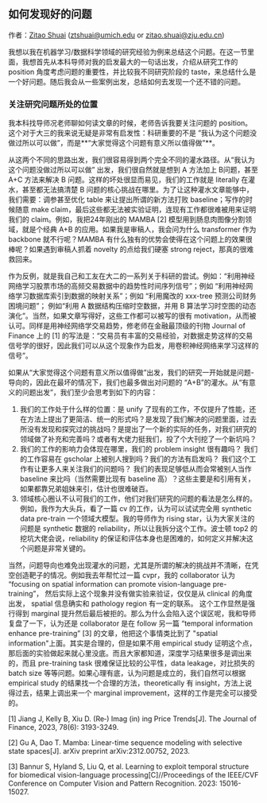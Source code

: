 ## 如何发现好的问题

作者：[Zitao Shuai](https://zitao-shuai.github.io/) (ztshuai@umich.edu or zitao.shuai@zju.edu.cn)

我想以我在机器学习/数据科学领域的研究经验为例来总结这个问题。在这一节里面，我想首先从本科导师对我的启发最大的一句话出发，介绍从研究工作的 position 角度考虑问题的重要性，并比较我不同研究阶段的 taste，来总结什么是一个好问题。随后我会从一些案例出发，总结如何去发现一个还不错的问题。

### 关注研究问题所处的位置

我本科找导师况老师聊如何读文章的时候，老师告诉我要关注问题的 position。这个对于大三的我来说无疑是非常有启发性：科研重要的不是 ”我认为这个问题没做过所以可以做”，而是**“大家觉得这个问题有意义所以值得做”**。

从这两个不同的思路出发，我们很容易得到两个完全不同的灌水路径。从“我认为这个问题没做过所以可以做” 出发，我们很自然就是想到 A 方法加上 B问题，甚至 A+C 方法来解决 B 问题。这样的坏处很显而易见，我们的工作就是 literally 在灌水，甚至都无法搞清楚 B 问题的核心挑战在哪里。为了让这种灌水文章能够中，我们需要：调参甚至优化 table 来让提出所谓的新方法打败 baseline；写作的时候随意 make claim，最后这些都无法被实验证明，连现有工作都很难被用来证明我们的 claim。例如，我把24年刚出的 MAMBA [2] 模型用到肠息肉图像分割领域，就是个经典 A+B 的应用。如果我是审稿人，我会问为什么 transformer 作为 backbone 就不行呢？MAMBA 有什么独有的优势会使得在这个问题上的效果很棒呢？如果遇到审稿人抓着 novelty 的点给我们硬塞 strong reject，那真的很难救回来。

作为反例，就是我自己和工友在大二的一系列关于科研的尝试。例如：“利用神经网络学习股票市场的高频交易数据中的趋势性时间序列信号”；例如 “利用神经网络学习数据库索引到数据的映射关系”；例如 “利用魔改的 xxx-tree 预测公司财务困境问题”； 例如“利用 A 数据结构压缩时空数据，并用 B 算法学习时空图的动态演化”。当然，如果文章写得好，这些工作都可以被写的很有 motivation，从而被认可。同样是用神经网络学交易趋势，修老师在金融最顶级的刊物 Journal of Finance 上的 [1] 的写法是：“交易员有丰富的交易经验，对数据走势这样的交易信号学的很好，因此我们可以从这个现象作为启发，用卷积神经网络来学习这样的信号”。

如果从“大家觉得这个问题有意义所以值得做”出发，我们的研究一开始就是问题-导向的，因此在最坏的情况下，我们也最多做出对问题的 “A+B”的灌水。从“有意义的问题出发”，我们至少会思考到如下的内容：

1. 我们的工作处于什么样的位置：是 unify 了现有的工作，不仅提升了性能，还在方法上提出了更简洁、统一的形式吗？是发现了我们解决的问题里面，过去所没有发现和探究过的挑战吗？是提出了一个新的实际的任务，对我们研究的领域做了补充和完善吗？或者有大佬力挺我们，投了个大刊挖了一个新坑吗？
2. 我们的工作的影响力会体现在哪里，我们的 problem insight 很有趣吗？ 我们的工作容易在 gscholar 上被别人搜到吗？我们的方法有启发吗？ 我们这个工作有让更多人来关注我们的问题吗？ 我们的表现足够低从而会常被别人当作 baseline 来比吗（当然需要比现有 baseline 高）？这些主要是和引用有关，如果都靠兄弟姐妹来引，估计也很难破百。 
3. 领域核心圈认不认可我们的工作，他们对我们研究的问题的看法是怎么样的。例如，我作为大头兵，看了一篇 cv 的工作，认为可以试试完全用 synthetic data pre-train 一个领域大模型。我的导师作为 rising star，认为大家关注的问题是 synthetic 数据的 reliability，所以让我拆分这个工作。波士顿 top2 的挖坑大佬会说，reliability 的保证和评估本身也是困难的，如何定义并解决这个问题是非常关键的。

当然，问题导向也难免出现灌水的问题，尤其是所谓的解决的挑战并不清晰，在凭空创造靶子的情况。例如我去年帮忙过一篇 cvpr，我的 collaborator 认为 “focusing on spatial information can promote vision-language pre-training”， 然后实际上这个现象并没有做实验来验证，仅仅是从 clinical 的角度出发， spatial 信息确实和 pathology region 有一定的联系。 这个工作显然是强行得到 marginal 提升然后最后被拒的。那么为什么会陷入这个误区呢，我和导师复盘了一下，认为还是 collaborator 是在 follow 另一篇 “temporal information enhance pre-training” [3] 的文章，他把这个事情类比到了 "spatial information"上面。其实是合理的，但是如果不用 empirical study 证明这个点，那后面的实验做起来就心里没底。而且大家都知道，深度学习结果很多是调出来的，而且 pre-training task 很难保证比较的公平性，data leakage，对比损失的 batch size 等等问题。如果心理有底，认为问题是成立的，我们自然可以根据 empirical study 的结果找一个合理的方法，theoretically 有 insight，方法上说得过去，结果上调出来一个 marginal improvement，这样的工作是完全可以接受的。



[1] Jiang J, Kelly B, Xiu D. (Re‐) Imag (in) ing Price Trends[J]. The Journal of Finance, 2023, 78(6): 3193-3249.

[2] Gu A, Dao T. Mamba: Linear-time sequence modeling with selective state spaces[J]. arXiv preprint arXiv:2312.00752, 2023.

[3] Bannur S, Hyland S, Liu Q, et al. Learning to exploit temporal structure for biomedical vision-language processing[C]//Proceedings of the IEEE/CVF Conference on Computer Vision and Pattern Recognition. 2023: 15016-15027.

